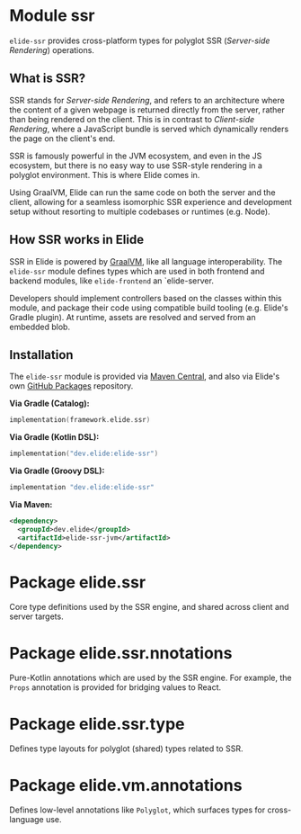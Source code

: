 # Module ssr

`elide-ssr` provides cross-platform types for polyglot SSR (_Server-side Rendering_) operations.

## What is SSR?

SSR stands for _Server-side Rendering_, and refers to an architecture where the content of a given webpage is returned
directly from the server, rather than being rendered on the client. This is in contrast to _Client-side Rendering_,
where a JavaScript bundle is served which dynamically renders the page on the client's end.

SSR is famously powerful in the JVM ecosystem, and even in the JS ecosystem, but there is no easy way to use SSR-style
rendering in a polyglot environment. This is where Elide comes in.

Using GraalVM, Elide can run the same code on both the server and the client, allowing for a seamless isomorphic SSR
experience and development setup without resorting to multiple codebases or runtimes (e.g. Node).

## How SSR works in Elide

SSR in Elide is powered by [GraalVM](https://graalvm.org), like all language interoperability. The `elide-ssr` module
defines types which are used in both frontend and backend modules, like `elide-frontend` an `elide-server.

Developers should implement controllers based on the classes within this module, and package their code using compatible
build tooling (e.g. Elide's Gradle plugin). At runtime, assets are resolved and served from an embedded blob.

## Installation

The `elide-ssr` module is provided via
[Maven Central](https://search.maven.org/search?q=g:dev.elide%20AND%20a:elide-ssr), and also via Elide's own
[GitHub Packages](https://github.com/orgs/elide-dev/packages?ecosystem=maven&q=core&tab=packages&ecosystem=maven&q=elide-ssr)
repository.

**Via Gradle (Catalog):**

```kotlin
implementation(framework.elide.ssr)
```

**Via Gradle (Kotlin DSL):**

```kotlin
implementation("dev.elide:elide-ssr")
```

**Via Gradle (Groovy DSL):**

```kotlin
implementation "dev.elide:elide-ssr"
```

**Via Maven:**

```xml
<dependency>
  <groupId>dev.elide</groupId>
  <artifactId>elide-ssr-jvm</artifactId>
</dependency>
```

# Package elide.ssr

Core type definitions used by the SSR engine, and shared across client and server targets.

# Package elide.ssr.nnotations

Pure-Kotlin annotations which are used by the SSR engine. For example, the `Props` annotation is provided for bridging
values to React.

# Package elide.ssr.type

Defines type layouts for polyglot (shared) types related to SSR.

# Package elide.vm.annotations

Defines low-level annotations like `Polyglot`, which surfaces types for cross-language use.

